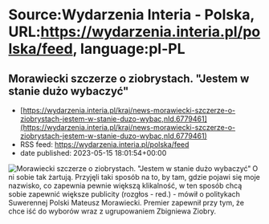 # Source:Wydarzenia Interia - Polska, URL:https://wydarzenia.interia.pl/polska/feed, language:pl-PL

## Morawiecki szczerze o ziobrystach. "Jestem w stanie dużo wybaczyć"
 - [https://wydarzenia.interia.pl/kraj/news-morawiecki-szczerze-o-ziobrystach-jestem-w-stanie-duzo-wybac,nId,6779461](https://wydarzenia.interia.pl/kraj/news-morawiecki-szczerze-o-ziobrystach-jestem-w-stanie-duzo-wybac,nId,6779461)
 - RSS feed: https://wydarzenia.interia.pl/polska/feed
 - date published: 2023-05-15 18:01:54+00:00

<p><a href="https://wydarzenia.interia.pl/kraj/news-morawiecki-szczerze-o-ziobrystach-jestem-w-stanie-duzo-wybac,nId,6779461"><img align="left" alt="Morawiecki szczerze o ziobrystach. &quot;Jestem w stanie dużo wybaczyć&quot;" src="https://i.iplsc.com/morawiecki-szczerze-o-ziobrystach-jestem-w-stanie-duzo-wybac/000H4HJ04P7UPYRW-C321.jpg" /></a>Oni sobie tak żartują. Przyjęli taki sposób na to, by tam, gdzie pojawi się moje nazwisko, co zapewnia pewnie większą klikalność, w ten sposób chcą sobie zapewnić większe publicity (rozgłos - red.) - mówił o politykach Suwerennej Polski Mateusz Morawiecki. Premier zapewnił przy tym, że chce iść do wyborów wraz z ugrupowaniem Zbigniewa Ziobry.</p><br clear="all" />

